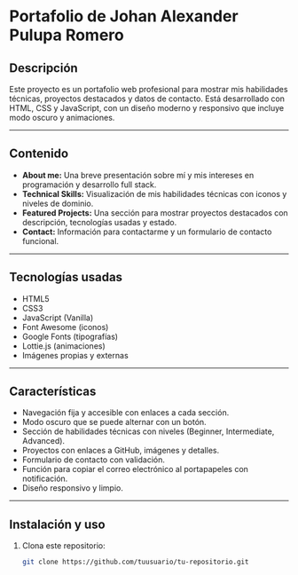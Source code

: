 # Portafolio de Johan Alexander Pulupa Romero

## Descripción

Este proyecto es un portafolio web profesional para mostrar mis habilidades técnicas, proyectos destacados y datos de contacto. Está desarrollado con HTML, CSS y JavaScript, con un diseño moderno y responsivo que incluye modo oscuro y animaciones.

---

## Contenido

- **About me:** Una breve presentación sobre mí y mis intereses en programación y desarrollo full stack.
- **Technical Skills:** Visualización de mis habilidades técnicas con iconos y niveles de dominio.
- **Featured Projects:** Una sección para mostrar proyectos destacados con descripción, tecnologías usadas y estado.
- **Contact:** Información para contactarme y un formulario de contacto funcional.

---

## Tecnologías usadas

- HTML5
- CSS3
- JavaScript (Vanilla)
- Font Awesome (iconos)
- Google Fonts (tipografías)
- Lottie.js (animaciones)
- Imágenes propias y externas

---

## Características

- Navegación fija y accesible con enlaces a cada sección.
- Modo oscuro que se puede alternar con un botón.
- Sección de habilidades técnicas con niveles (Beginner, Intermediate, Advanced).
- Proyectos con enlaces a GitHub, imágenes y detalles.
- Formulario de contacto con validación.
- Función para copiar el correo electrónico al portapapeles con notificación.
- Diseño responsivo y limpio.

---

## Instalación y uso

1. Clona este repositorio:

   ```bash
   git clone https://github.com/tuusuario/tu-repositorio.git
